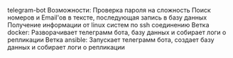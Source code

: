 telegram-bot
Возможности:
Проверка пароля на сложность
Поиск номеров и Email'ов в тексте, последующая запись в базу данных
Получение информации от linux систем по ssh соединению
Ветка docker:
Разворачивает телеграмм бота, базу данных и собирает логи о репликации
Ветка ansible:
Запускает телеграмм бота, создает базу данных и собирает логи о репликации 
